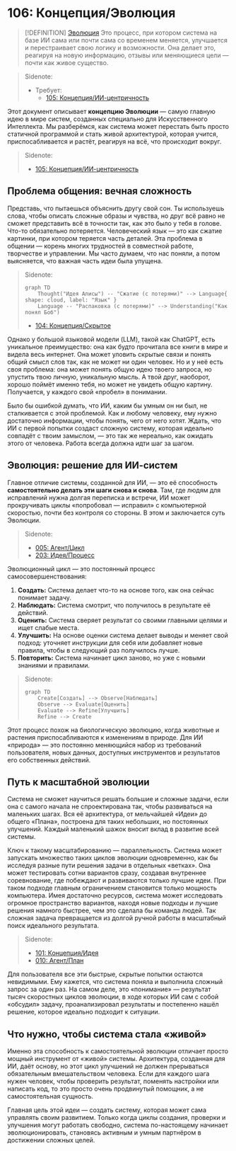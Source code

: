 # 106: Концепция/Эволюция

> [!DEFINITION] [Эволюция](./000_glossary.md)
> Это процесс, при котором система на базе ИИ сама или почти сама со временем меняется, улучшается и перестраивает свою логику и возможности. Она делает это, реагируя на новую информацию, отзывы или меняющиеся цели — почти как живое существо.

> Sidenote:
> - Требует:
>   - [105: Концепция/ИИ-центричность](./105_concept_ai_native.md)

Этот документ описывает **концепцию Эволюции** — самую главную идею в мире систем, созданных специально для Искусственного Интеллекта. Мы разберёмся, как система может перестать быть просто статичной программой и стать живой архитектурой, которая учится, приспосабливается и растёт, реагируя на всё, что происходит вокруг.

> Sidenote:
> - [105: Концепция/ИИ-центричность](./105_concept_ai_native.md)

## Проблема общения: вечная сложность

Представь, что пытаешься объяснить другу свой сон. Ты используешь слова, чтобы описать сложные образы и чувства, но друг всё равно не сможет представить всё в точности так, как это было у тебя в голове. Что-то обязательно потеряется. Человеческий язык — это как сжатие картинки, при котором теряется часть деталей. Эта проблема в общении — корень многих трудностей в совместной работе, творчестве и управлении. Мы часто думаем, что нас поняли, а потом выясняется, что важная часть идеи была упущена.

> Sidenote:
> ```mermaid
> graph TD
>     Thought("Идея Алисы") -- "Сжатие (с потерями)" --> Language{ shape: cloud, label: "Язык" }
>     Language -- "Распаковка (с потерями)" --> Understanding("Как понял Боб")
> ```
>
> - [104: Концепция/Скрытое](./104_concept_latent.md)

Однако у большой языковой модели (LLM), такой как ChatGPT, есть уникальное преимущество: она как будто прочитала все книги в мире и видела весь интернет. Она может уловить скрытые связи и понять общий смысл слов так, как не может ни один человек. Но и у неё есть своя проблема: она может понять общую идею твоего запроса, но упустить твою личную, уникальную мысль. А твой друг, наоборот, хорошо поймёт именно тебя, но может не увидеть общую картину. Получается, у каждого свой «пробел» в понимании.

Было бы ошибкой думать, что ИИ, каким бы умным он ни был, не сталкивается с этой проблемой. Как и любому человеку, ему нужно достаточно информации, чтобы понять, чего от него хотят. Ждать, что ИИ с первой попытки создаст сложную систему, которая идеально совпадёт с твоим замыслом, — это так же нереально, как ожидать этого от человека. Работа всегда должна идти шаг за шагом.

## Эволюция: решение для ИИ-систем

Главное отличие системы, созданной для ИИ, — это её способность **самостоятельно делать эти шаги снова и снова**. Там, где людям для исправлений нужна долгая переписка и встречи, ИИ может прокручивать циклы «попробовал — исправил» с компьютерной скоростью, почти без контроля со стороны. В этом и заключается суть Эволюции.

> Sidenote:
> - [005: Агент/Цикл](./005_agent_loop.md)
> - [203: Идея/Процесс](./203_idea_process.md)

Эволюционный цикл — это постоянный процесс самосовершенствования:

1.  **Создать:** Система делает что-то на основе того, как она сейчас понимает задачу.
2.  **Наблюдать:** Система смотрит, что получилось в результате её действий.
3.  **Оценить:** Система сверяет результат со своими главными целями и ищет слабые места.
4.  **Улучшить:** На основе оценки система делает выводы и меняет свой подход: уточняет инструкции для себя или добавляет новые правила, чтобы в следующий раз получилось лучше.
5.  **Повторить:** Система начинает цикл заново, но уже с новыми знаниями и правилами.

> Sidenote:
> ```mermaid
> graph TD
>     Create[Создать] --> Observe[Наблюдать]
>     Observe --> Evaluate[Оценить]
>     Evaluate --> Refine[Улучшить]
>     Refine --> Create
> ```

Этот процесс похож на биологическую эволюцию, когда животные и растения приспосабливаются к изменениям в природе. Для ИИ «природа» — это постоянно меняющийся набор из требований пользователя, новых данных, доступных инструментов и результатов его собственных действий.

## Путь к масштабной эволюции

Система не сможет научиться решать большие и сложные задачи, если она с самого начала не спроектирована так, чтобы развиваться на маленьких шагах. Вся её архитектура, от мельчайшей «Идеи» до общего «Плана», построена для таких небольших, но постоянных улучшений. Каждый маленький шажок вносит вклад в развитие всей системы.

Ключ к такому масштабированию — параллельность. Система может запускать множество таких циклов эволюции одновременно, как бы исследуя разные пути решения задачи в отдельных «ветках». Она может тестировать сотни вариантов сразу, создавая внутреннее соревнование, где побеждают и развиваются только лучшие идеи. При таком подходе главным ограничением становится только мощность компьютера. Имея достаточно ресурсов, система может исследовать огромное пространство вариантов, находя новые подходы и лучшие решения намного быстрее, чем это сделала бы команда людей. Так сложная задача превращается из долгой ручной работы в масштабный поиск идеального результата.

> Sidenote:
> - [101: Концепция/Идея](./101_concept_idea.md)
> - [010: Агент/План](./010_agent_plan.md)

Для пользователя все эти быстрые, скрытые попытки остаются невидимыми. Ему кажется, что система поняла и выполнила сложный запрос за один раз. На самом деле, это «понимание» — результат тысяч скоростных циклов эволюции, в ходе которых ИИ сам с собой «обсудил» задачу, проанализировал результаты и постепенно нашёл решение, которое идеально подходит к ситуации.

## Что нужно, чтобы система стала «живой»

Именно эта способность к самостоятельной эволюции отличает просто мощный инструмент от «живой» системы. Архитектура, созданная для ИИ, даёт основу, но этот цикл улучшений не должен прерываться обязательным вмешательством человека. Если для каждого шага нужен человек, чтобы проверить результат, поменять настройки или написать код, то это просто очень продвинутый помощник, а не самостоятельная сущность.

Главная цель этой идеи — создать систему, которая может сама управлять своим развитием. Только когда циклы создания, проверки и улучшения могут работать свободно, система по-настоящему начинает эволюционировать, становясь активным и умным партнёром в достижении сложных целей.